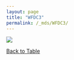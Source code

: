```yaml
---
layout: page
title: "WFDC3"
permalink: /_mds/WFDC3/
---
```


![](../../algns0/5HSAA119784_aln_report.png?raw=true)

[Back to Table](../../display)
